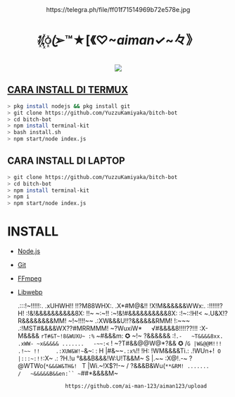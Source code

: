 <div align="center">
 https://telegra.ph/file/ff01f71514969b72e578e.jpg

# ᜰ꙰ꦿ➢™★[《♡~_*aiman✓*_~々》

>
>
>
</div>
<p align="center">
  <a href="https://wa.me/60102810046"><img src="https://img.shields.io/badge/WhatsApp-25D366?style=for-the-badge&logo=whatsapp&logoColor=white" />
</p>

## CARA INSTALL DI TERMUX
```bash
> pkg install nodejs && pkg install git
> git clone https://github.com/YuzzuKamiyaka/bitch-bot
> cd bitch-bot
> npm install terminal-kit
> bash install.sh
> npm start/node index.js
```
## CARA INSTALL DI LAPTOP
```bash
> git clone https://github.com/YuzzuKamiyaka/bitch-bot
> cd bitch-bot
> npm install terminal-kit
> npm i
> npm start/node index.js
```

# INSTALL
* [Node.js](https://nodejs.org/en/)
* [Git](https://git-scm.com/downloads)
* [FFmpeg](https://github.com/BtbN/FFmpeg-Builds/releases/download/autobuild-2020-12-08-13-03/ffmpeg-n4.3.1-26-gca55240b8c-win64-gpl-4.3.zip)
* [Libwebp](https://developers.google.com/speed/webp/download)

  .:::!~!!!!!:.
                    .xUHWH!! !!?M88WHX:.
                  .X*#M@&!!  !X!M&&&&&&WWx:.
                 :!!!!!!?H! :!&!&&&&&&&&&&8X:
                !!~  ~:~!! :~!&!#&&&&&&&&&&8X:
               :!~::!H!<   ~.U&X!?R&&&&&&&&MM!
               ~!~!!!!~~ .:XW&&&U!!?&&&&&&RMM!
                 !:~~~ .:!MST#&&&&WX??#MRRMMM!
                 ~?WuxiW*`   `√#&&&&8!!!!??!!!
               :X- M&&&&       `rT#&T~!8&WUXU~
              :%`  ~#&&&m:    ✪   ~!~ ?&&&&&&
            :!`.-   ~T&&&&8xx.  .xWW- ~x&&&&&
 .......   -~~:<` !    ~?T#&&@@W@*?&&   ✪  /`
G |W&@@M!!! .!~~ !!     .:XUW&W!~ `&~:    :
H |#&~~`.:x%`!!  !H:   !WM&&&&Ti.: .!WUn+!`
O |:::~:!!`:X~ .: ?H.!u °&&&B&&&!W:U!T&&M~
S |.~~   :X@!.-~   ?@WTWo(`*&&&W&TH&! `
T |Wi.~!X$?!-~    / ?&&&B&Wu(`**&RM!
 .......         /   ~&&&&&B&&en:``
                     ~`##*&&&&M~

                     https://github.com/ai-man-123/aiman123/upload
  
  
